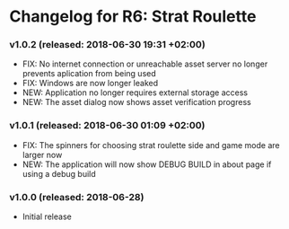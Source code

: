 # Changelog for R6: Strat Roulette

### v1.0.2 (released: 2018-06-30 19:31 +02:00)
- FIX: No internet connection or unreachable asset server no longer prevents aplication from being 
  used
- FIX: Windows are now longer leaked
- NEW: Application no longer requires external storage access
- NEW: The asset dialog now shows asset verification progress

### v1.0.1 (released: 2018-06-30 01:09 +02:00)
- FIX: The spinners for choosing strat roulette side and game mode are larger now
- NEW: The application will now show DEBUG BUILD in about page if using a debug build

### v1.0.0 (released: 2018-06-28)
- Initial release
